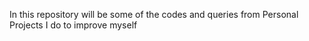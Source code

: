 In this repository will be some of the codes and queries from Personal Projects I do to improve myself
